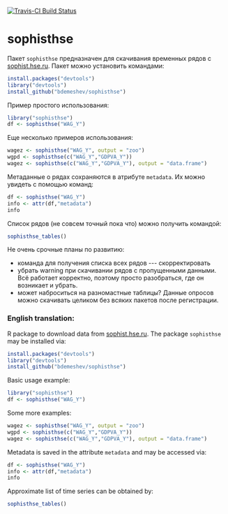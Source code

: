 [![Travis-CI Build Status](https://travis-ci.org/bdemeshev/sophisthse.svg?branch=master)](https://travis-ci.org/bdemeshev/sophisthse)

sophisthse
==========


Пакет `sophisthse` предназначен для скачивания временных рядов с [sophist.hse.ru](http://sophist.hse.ru/). Пакет можно установить командами:
```r
install.packages("devtools")
library("devtools")
install_github("bdemeshev/sophisthse")
```


Пример простого использования:
```r
library("sophisthse")
df <- sophisthse("WAG_Y")
```

Еще несколько примеров использования:
```r
wagez <- sophisthse("WAG_Y", output = "zoo")
wgpd <- sophisthse(c("WAG_Y","GDPVA_Y"))
wagez <- sophisthse(c("WAG_Y","GDPVA_Y"), output = "data.frame")
```

Метаданные о рядах сохраняются в атрибуте `metadata`. Их можно увидеть с помощью команд:
```r
df <- sophisthse("WAG_Y")
info <- attr(df,"metadata")
info
```

Список рядов (не совсем точный пока что) можно получить командой:
```r
sophisthse_tables()
```

Не очень срочные планы по развитию:
* команда для получения списка всех рядов --- скорректировать
* убрать warning при скачивании рядов с пропущенными данными. Всё работает корректно, поэтому просто разобраться, где он возникает и убрать.
* может наброситься на разномастные таблицы? Данные опросов можно скачивать целиком без всяких пакетов после регистрации.

### English translation:


R package to download data from [sophist.hse.ru](http://sophist.hse.ru/). The package `sophisthse` may be installed via:
```r
install.packages("devtools")
library("devtools")
install_github("bdemeshev/sophisthse")
```


Basic usage example:
```r
library("sophisthse")
df <- sophisthse("WAG_Y")
```

Some more examples:
```r
wagez <- sophisthse("WAG_Y", output = "zoo")
wgpd <- sophisthse(c("WAG_Y","GDPVA_Y"))
wagez <- sophisthse(c("WAG_Y","GDPVA_Y"), output = "data.frame")
```

Metadata is saved in the attribute `metadata` and may be accessed via:
```r
df <- sophisthse("WAG_Y")
info <- attr(df,"metadata")
info
```

Approximate list of time series can be obtained by:
```r
sophisthse_tables()
```
